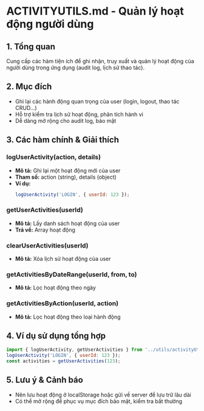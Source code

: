 # ACTIVITYUTILS.md - Quản lý hoạt động người dùng

## 1. Tổng quan
Cung cấp các hàm tiện ích để ghi nhận, truy xuất và quản lý hoạt động của người dùng trong ứng dụng (audit log, lịch sử thao tác).

## 2. Mục đích
- Ghi lại các hành động quan trọng của user (login, logout, thao tác CRUD...)
- Hỗ trợ kiểm tra lịch sử hoạt động, phân tích hành vi
- Dễ dàng mở rộng cho audit log, bảo mật

## 3. Các hàm chính & Giải thích

### logUserActivity(action, details)
- **Mô tả:** Ghi lại một hoạt động mới của user
- **Tham số:** action (string), details (object)
- **Ví dụ:**
  ```js
  logUserActivity('LOGIN', { userId: 123 });
  ```

### getUserActivities(userId)
- **Mô tả:** Lấy danh sách hoạt động của user
- **Trả về:** Array hoạt động

### clearUserActivities(userId)
- **Mô tả:** Xóa lịch sử hoạt động của user

### getActivitiesByDateRange(userId, from, to)
- **Mô tả:** Lọc hoạt động theo ngày

### getActivitiesByAction(userId, action)
- **Mô tả:** Lọc hoạt động theo loại hành động

## 4. Ví dụ sử dụng tổng hợp
```js
import { logUserActivity, getUserActivities } from '../utils/activityUtils';
logUserActivity('LOGIN', { userId: 123 });
const activities = getUserActivities(123);
```

## 5. Lưu ý & Cảnh báo
- Nên lưu hoạt động ở localStorage hoặc gửi về server để lưu trữ lâu dài
- Có thể mở rộng để phục vụ mục đích bảo mật, kiểm tra bất thường